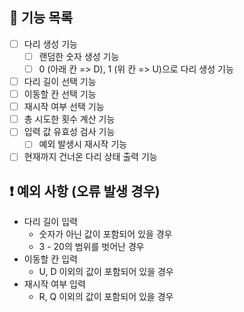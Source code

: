 ## 🔧 기능 목록

- [ ] 다리 생성 기능
  - [ ] 랜덤한 숫자 생성 기능
  - [ ] 0 (아래 칸 => D), 1 (위 칸 => U)으로 다리 생성 기능
- [ ] 다리 길이 선택 기능
- [ ] 이동할 칸 선택 기능
- [ ] 재시작 여부 선택 기능
- [ ] 총 시도한 횟수 계산 기능
- [ ] 입력 값 유효성 검사 기능
  - [ ] 예외 발생시 재시작 기능
- [ ] 현재까지 건너온 다리 상태 출력 기능

## ❗ 예외 사항 (오류 발생 경우)

- 다리 길이 입력
  - 숫자가 아닌 값이 포함되어 있을 경우
  - 3 - 20의 범위를 벗어난 경우
- 이동할 칸 입력
  - U, D 이외의 값이 포함되어 있을 경우
- 재시작 여부 입력
  - R, Q 이외의 값이 포함되어 있을 경우
